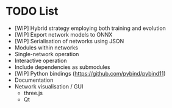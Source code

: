 # TODO List

- [WIP] Hybrid strategy employing both training and evolution
- [WIP] Export network models to ONNX
- [WIP] Serialisation of networks using JSON
- Modules within networks
- Single-network operation
- Interactive operation
- Include dependencies as submodules
- [WIP] Python bindings (https://github.com/pybind/pybind11)
- Documentation
- Network visualisation / GUI
	- three.js
	- Qt
